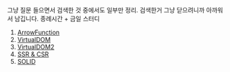 그냥 질문 들으면서 검색한 것 중에서도 일부만 정리.
검색한거 그냥 닫으려니까 아까워서 남깁니다.
종례시간 + 금일 스터디

1. [ArrowFunction](https://developer.mozilla.org/ko/docs/Web/JavaScript/Reference/Functions/Arrow_functions)
2. [VirtualDOM](https://velopert.com/3236)
3. [VirtualDOM2](https://ko.reactjs.org/docs/faq-internals.html)
4. [SSR & CSR](https://velog.io/@ru_bryunak/SPA-%EC%82%AC%EC%9A%A9%EC%97%90%EC%84%9C%EC%9D%98-SSR%EA%B3%BC-CSR)
5. [SOLID](<https://ko.wikipedia.org/wiki/SOLID_(%EA%B0%9D%EC%B2%B4_%EC%A7%80%ED%96%A5_%EC%84%A4%EA%B3%84)>)
